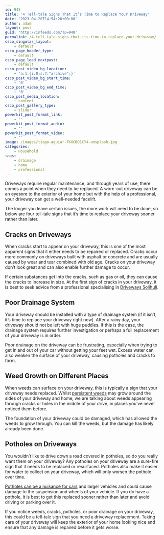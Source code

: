 ```yaml
---
id: 948
title: '4 Tell-tale Signs That It’s Time to Replace Your Driveway'
date: '2023-04-20T14:54:28+00:00'
author: adam
layout: post
guid: 'http://infeeds.com/?p=948'
permalink: /4-tell-tale-signs-that-its-time-to-replace-your-driveway/
csco_singular_layout:
    - default
csco_page_header_type:
    - default
csco_page_load_nextpost:
    - default
csco_post_video_bg_location:
    - 'a:1:{i:0;s:7:"archive";}'
csco_post_video_bg_start_time:
    - '0'
csco_post_video_bg_end_time:
    - '0'
csco_post_media_location:
    - content
csco_post_gallery_type:
    - slider
powerkit_post_format_link:
    - ''
powerkit_post_format_audio:
    - ''
powerkit_post_format_video:
    - ''
image: /images/tiago-aguiar-TKXCBO1CY4-unsplash.jpg
categories:
    - Household
tags:
    - drainage
    - home
    - professional
---
```


Driveways require regular maintenance, and through years of use, there comes a point when they need to be replaced. A worn-out driveway can be an eyesore to the exterior of your home but with the help of a professional, your driveway can get a well-needed facelift.

The longer you leave certain issues, the more work will need to be done, so below are four tell-tale signs that it’s time to replace your driveway sooner rather than later.

## Cracks on Driveways

When cracks start to appear on your driveway, this is one of the most apparent signs that it either needs to be repaired or replaced. Cracks occur more commonly on driveways built with asphalt or concrete and are usually caused by wear and tear combined with old age. Cracks on your driveway don’t look great and can also enable further damage to occur.

If certain substances get into the cracks, such as gas or oil, they can cause the cracks to increase in size. At the first sign of cracks in your driveway, it is best to seek advice from a professional specialising in [Driveways Solihull](https://heritagedrivesandlandscapes.co.uk/).

## Poor Drainage System

Your driveway should be installed with a type of drainage system (if it isn’t, it’s time to replace your driveway right now). After a rainy day, your driveway should not be left with huge puddles. If this is the case, the drainage system requires further investigation or perhaps a full replacement of your driveway is in order.

Poor drainage on the driveway can be frustrating, especially when trying to get in and out of your car without getting your feet wet. Excess water can also weaken the surface of your driveway, causing potholes and cracks to form.

## Weed Growth on Different Places

When weeds can surface on your driveway, this is typically a sign that your driveway needs replaced. Whilst [persistent weeds](https://www.gardeningetc.com/advice/how-to-get-rid-of-weeds-and-stop-them-from-spreading) may grow around the sides of your driveway and home, we are talking about weeds appearing through cracks or holes in the middle of your drive, in places you’ve never noticed them before.

The foundation of your driveway could be damaged, which has allowed the weeds to grow through. You can kill the weeds, but the damage has likely already been done.

## Potholes on Driveways

You wouldn’t like to drive down a road covered in potholes, so do you really want them on your driveway? Any potholes on your driveway are a sure-fire sign that it needs to be replaced or resurfaced. Potholes also make it easier for water to collect on your driveway, which will only worsen the pothole over time.

[Potholes can be a nuisance for cars](https://www.fosterandheanesltd.co.uk/cars-maintenance/73-what-damage-can-potholes-cause-to-your-car) and larger vehicles and could cause damage to the suspension and wheels of your vehicle. If you do have a pothole, it is best to get this replaced sooner rather than later and avoid driving or parking over it.

If you notice weeds, cracks, potholes, or poor drainage on your driveway, this could be a tell-tale sign that you need a driveway replacement. Taking care of your driveway will keep the exterior of your home looking nice and ensure that any damage is repaired before it gets worse.
